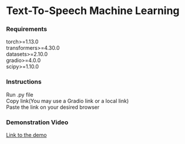 # Text-To-Speech Machine Learning

### Requirements
torch>=1.13.0  
transformers>=4.30.0  
datasets>=2.10.0  
gradio>=4.0.0  
scipy>=1.10.0  


### Instructions
Run .py file  
Copy link(You may use a Gradio link or a local link)  
Paste the link on your desired browser  


### Demonstration Video
[Link to the demo](https://drive.google.com/file/d/1QUHzgi1P4QfIg9Uj85t93CUEsuySuz6k/view?usp=sharing)
